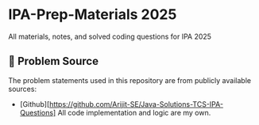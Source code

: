 # IPA-Prep-Materials 2025
All materials, notes, and solved coding questions for IPA 2025
## 📜 Problem Source
The problem statements used in this repository are from publicly available sources:  
- [Github][https://github.com/Arijit-SE/Java-Solutions-TCS-IPA-Questions]
All code implementation and logic are my own.

